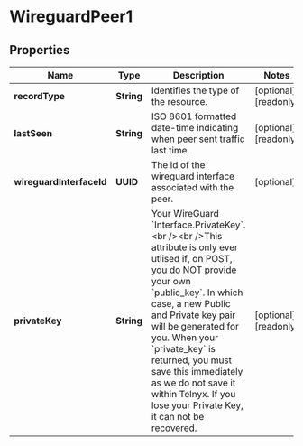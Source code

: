 

# WireguardPeer1


## Properties

| Name | Type | Description | Notes |
|------------ | ------------- | ------------- | -------------|
|**recordType** | **String** | Identifies the type of the resource. |  [optional] [readonly] |
|**lastSeen** | **String** | ISO 8601 formatted date-time indicating when peer sent traffic last time. |  [optional] [readonly] |
|**wireguardInterfaceId** | **UUID** | The id of the wireguard interface associated with the peer. |  [optional] |
|**privateKey** | **String** | Your WireGuard &#x60;Interface.PrivateKey&#x60;.&lt;br /&gt;&lt;br /&gt;This attribute is only ever utlised if, on POST, you do NOT provide your own &#x60;public_key&#x60;. In which case, a new Public and Private key pair will be generated for you. When your &#x60;private_key&#x60; is returned, you must save this immediately as we do not save it within Telnyx. If you lose your Private Key, it can not be recovered. |  [optional] [readonly] |



